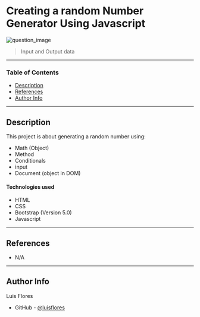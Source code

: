 # Creating a random Number Generator Using Javascript

<img src="https://images-na.ssl-images-amazon.com/images/I/41M3Et6dTdL.jpg" alt="question_image"/>

>  Input and Output data

---

### Table of Contents


- [Description](#description)
- [References](#references)
- [Author Info](#author-info)

---

## Description

This project is about generating a random number using:
- Math (Object)
- Method
- Conditionals
- input
- Document (object in DOM)

#### Technologies used

- HTML
- CSS
- Bootstrap (Version 5.0)
- Javascript

---

## References
- N/A

---


## Author Info
Luis Flores
- GitHub - [@luisflores](https://github.com/luis6212)
